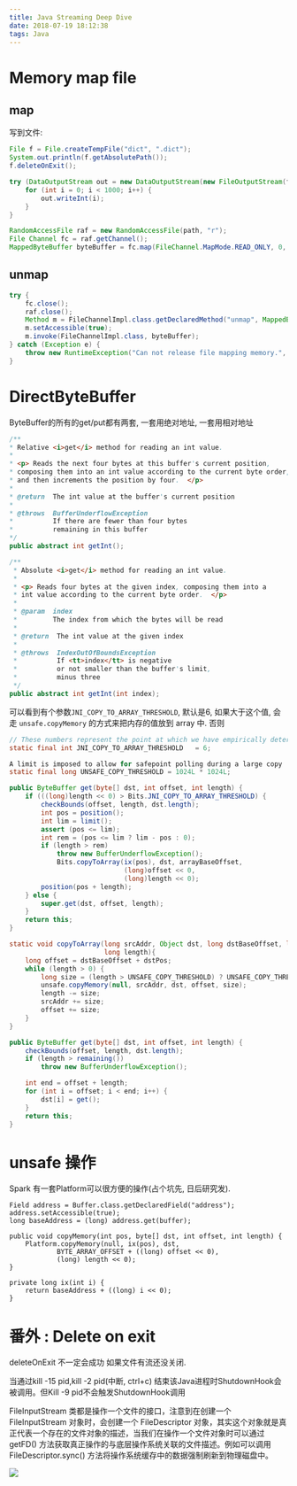 ```yaml
---
title: Java Streaming Deep Dive
date: 2018-07-19 18:12:38
tags: Java
---
```

# Memory map file
## map

写到文件:
```java
File f = File.createTempFile("dict", ".dict");
System.out.println(f.getAbsolutePath());
f.deleteOnExit();

try (DataOutputStream out = new DataOutputStream(new FileOutputStream(f))) {
    for (int i = 0; i < 1000; i++) {
        out.writeInt(i);
    }
}
```

```java
RandomAccessFile raf = new RandomAccessFile(path, "r");
File Channel fc = raf.getChannel();
MappedByteBuffer byteBuffer = fc.map(FileChannel.MapMode.READ_ONLY, 0, fc.size());
```

## unmap

```java
try {
    fc.close();
    raf.close();
    Method m = FileChannelImpl.class.getDeclaredMethod("unmap", MappedByteBuffer.class);
    m.setAccessible(true);
    m.invoke(FileChannelImpl.class, byteBuffer);
} catch (Exception e) {
    throw new RuntimeException("Can not release file mapping memory.", e);
}
```

# DirectByteBuffer
ByteBuffer的所有的get/put都有两套, 一套用绝对地址, 一套用相对地址
```java
/**
* Relative <i>get</i> method for reading an int value.
*
* <p> Reads the next four bytes at this buffer's current position,
* composing them into an int value according to the current byte order,
* and then increments the position by four.  </p>
*
* @return  The int value at the buffer's current position
*
* @throws  BufferUnderflowException
*          If there are fewer than four bytes
*          remaining in this buffer
*/
public abstract int getInt();

/**
 * Absolute <i>get</i> method for reading an int value.
 *
 * <p> Reads four bytes at the given index, composing them into a
 * int value according to the current byte order.  </p>
 *
 * @param  index
 *         The index from which the bytes will be read
 *
 * @return  The int value at the given index
 *
 * @throws  IndexOutOfBoundsException
 *          If <tt>index</tt> is negative
 *          or not smaller than the buffer's limit,
 *          minus three
 */
public abstract int getInt(int index);
```

可以看到有个参数`JNI_COPY_TO_ARRAY_THRESHOLD`, 默认是6, 如果大于这个值, 会走 `unsafe.copyMemory` 的方式来把内存的值放到 array 中. 否则
```java
// These numbers represent the point at which we have empirically determined that the average cost of a JNI call exceeds the expense of an element by element copy.These numbers may change over time.
static final int JNI_COPY_TO_ARRAY_THRESHOLD   = 6;

A limit is imposed to allow for safepoint polling during a large copy
static final long UNSAFE_COPY_THRESHOLD = 1024L * 1024L;

public ByteBuffer get(byte[] dst, int offset, int length) {
    if (((long)length << 0) > Bits.JNI_COPY_TO_ARRAY_THRESHOLD) {
        checkBounds(offset, length, dst.length);
        int pos = position();
        int lim = limit();
        assert (pos <= lim);
        int rem = (pos <= lim ? lim - pos : 0);
        if (length > rem)
            throw new BufferUnderflowException();
            Bits.copyToArray(ix(pos), dst, arrayBaseOffset,
                             (long)offset << 0,
                             (long)length << 0);
        position(pos + length);
    } else {
        super.get(dst, offset, length);
    }
    return this;
}

static void copyToArray(long srcAddr, Object dst, long dstBaseOffset, long dstPos,
                        long length){
    long offset = dstBaseOffset + dstPos;
    while (length > 0) {
        long size = (length > UNSAFE_COPY_THRESHOLD) ? UNSAFE_COPY_THRESHOLD : length;
        unsafe.copyMemory(null, srcAddr, dst, offset, size);
        length -= size;
        srcAddr += size;
        offset += size;
    }
}

public ByteBuffer get(byte[] dst, int offset, int length) {
    checkBounds(offset, length, dst.length);
    if (length > remaining())
        throw new BufferUnderflowException();

    int end = offset + length;
    for (int i = offset; i < end; i++) {
        dst[i] = get();
    }
    return this;
}
```

# unsafe 操作
Spark 有一套Platform可以很方便的操作(占个坑先, 日后研究发).
```
Field address = Buffer.class.getDeclaredField("address");
address.setAccessible(true);
long baseAddress = (long) address.get(buffer);

public void copyMemory(int pos, byte[] dst, int offset, int length) {
    Platform.copyMemory(null, ix(pos), dst,
            BYTE_ARRAY_OFFSET + ((long) offset << 0),
            (long) length << 0);
}

private long ix(int i) {
    return baseAddress + ((long) i << 0);
}
```

# 番外 : Delete on exit

deleteOnExit 不一定会成功 如果文件有流还没关闭.

当通过kill -15 pid,kill -2 pid(中断, ctrl+c) 结束该Java进程时ShutdownHook会被调用。但Kill -9 pid不会触发ShutdownHook调用

FileInputStream 类都是操作一个文件的接口，注意到在创建一个 FileInputStream 对象时，会创建一个 FileDescriptor 对象，其实这个对象就是真正代表一个存在的文件对象的描述，当我们在操作一个文件对象时可以通过 getFD() 方法获取真正操作的与底层操作系统关联的文件描述。例如可以调用 FileDescriptor.sync() 方法将操作系统缓存中的数据强制刷新到物理磁盘中。

![](https://www.ibm.com/developerworks/cn/java/j-lo-javaio/image015.jpg)

